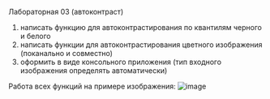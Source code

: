 Лабораторная 03 (автоконтраст)
1. написать функцию для автоконтрастирования по квантилям черного и белого
2. написать функции для автоконтрастирования цветного изображения (поканально и совместно)
3. оформить в виде консольного приложения (тип входного изображения определять автоматически)

Работа всех функций на примере изображения:
![image](https://github.com/eklerka72/misis2024s-21-02-koda-v-d/assets/114610149/c799b9b1-46a4-404d-92b7-5b963e26ef5a)

